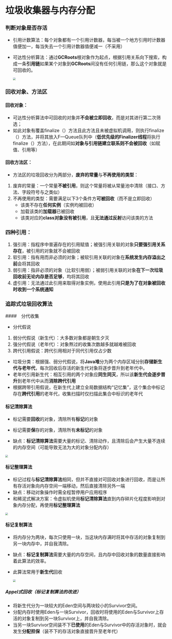 # 垃圾收集器与内存分配

### 判断对象是否存活

* 引用计数算法：每个对象都有一个引用计数器，每当被一个地方引用时计数器值便加一，每当失去一个引用计数器值便减一（不采用）

* 可达性分析算法：通过**GCRoots**根对象作为起点，根据引用关系向下搜索，构成一条**引用链**如果某个对象到**GCRoots**间没有任何引用链，那么这个对象就是可回收的。

  <img src="/home/garfield/桌面/screenshot_2020_07_30T20_21_36+0800.jpg" style="zoom:50%;" />

### 回收对象、方法区

#### 回收对象：

* 可达性分析算法中可回收的对象并**不会被立即回收**，而是对其进行第二次筛选；
* 如此对象有覆盖finalize（）方法且此方法且未被虚拟机调用，则执行finalize（）方法，并将其放入F—Queue队列中（**低优先级的Finalizer线程**将执行finalize（）方法），在此期间如**对象与引用链建立联系则不会被回收**（如赋值、引用等）

#### 回收方法区：

* 方法区的垃圾回收分为两部分，**废弃的常量**与**不再使用的类型**：

1. 废弃的常量：一个常量**不被引用**，则这个常量将被从常量池中清除（接口、方法、字段符号与之类似）
2. 不再使用的类型：需要满足以下3个条件方**可被回收**（而不是立即回收）
   * 该类不存在**任何实例**（实例均被回收）
   * 加载该类的**加载器**已被回收
   * 该类对应的**class对象没有被引用**，且**无法通过反射**访问该类的方法

### 四种引用：

1. 强引用：指程序中普遍存在的引用赋值；被强引用关联的对象**只要强引用关系存在**，被引用的对象就不会被回收
2. 软引用：指有用而非必须的对象；被软引用关联的对象在**系统发生内存溢出之前**会将其回收
3. 弱引用：指非必须的对象（比软引用弱）；被弱引用关联的对象**在下一次垃圾回收前无论内存是否足够**，均将其回收
4. 虚引用：无法通过此引用来取得对象实例，使用此引用**只是为了在对象被回收时收到一个系统通知**

### 追踪式垃圾回收算法

####　分代收集

* 分代假说

1. 弱分代假说（新生代）：大多数对象都是朝生夕灭
2. 强分代假说（老年代）：对象熬过的收集次数越多就越难被回收
3. 跨代引用假说：跨代引用相对于同代引用仅占少数

* 垃圾分类：根据强、弱分代假说，将**Java堆**分为两个内存区域分别**存储新生代与老年代**，每次回收后存活的新生代对象将逐步晋升到老年代中。
* 老年代引用新生代：相互引用的两个对象应**同生同灭**，所以该**新生代会逐步晋升**到老年代中从而**消除跨代引用**
* 根据跨带引用假说，在新生代上建立全局数据结构“记忆集”，这个集合中标记存在**跨代引用**的老年代，收集扫描时仅扫描此集合中标识的老年代

#### 标记清除算法

* 标记需要**回收**的对象，清除所有**标记**的对象
* 标记需要**保**存的对象，清除所有**未标记**的对象

* 缺点：**标记清除算法**需要大量的标记、清除动作，且清除后会产生大量不连续的内存空间（可能导致无法为大的对象分配内存）

<img src="/home/garfield/桌面/screenshot_2020_07_31T12_32_20+0800.jpg" style="zoom:50%;" />

#### 标记整理算法

* 标记过程与**标记清除算法**相同，但并不直接对可回收对象进行回收，而是让所有存活对象向内存空间一端移动，然后直接清除另外一端
* 缺点：移动对象操作时需全程暂停用户应用程序
* 和稀泥式解决方案：令虚拟机使用**标记清除算法**直到内存碎片化程度影响到对象内存分配，再使用**标记整理算法**

<img src="/home/garfield/桌面/screenshot_2020_07_31T12_359+0800.jpg" style="zoom:50%;" />

#### 标记复制算法

* 将内存分为两块，每次只使用一块，当这块内存满时将其中存活的对象复制到另一块内存中，并自我清除。

* 缺点：**标记复制算法**需要大量的内存空间，且内存中回收对象的数量直接影响着此算法的效率。

* 此算法常用于**新生代**回收

  <img src="/home/garfield/桌面/screenshot_2020_07_31T12_35_49+0800.jpg" style="zoom:50%;" />

##### Appel式回收（标记复制算法的改进）

* 将新生代分为一块较大的Eden空间与两块较小的Survivor空间。
* 分配内存时使用Eden与一块Survivor，回收时将使用的Eden与Survivor上存活的对象复制到另一块Survivor上，并自我清除。
* 当另一块Survivor空间装不下**已使用**的Eden与Survivor中的存活对象时，就会发生**分配担保**（装不下的存活对象直接晋升至老年代）

